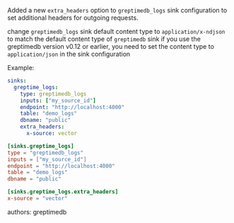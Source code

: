 Added a new `extra_headers` option to `greptimedb_logs` sink configuration to set additional headers for outgoing requests.

change `greptimedb_logs` sink default content type to `application/x-ndjson` to match the default content type of `greptimedb` sink
if you use the greptimedb version v0.12 or earlier, you need to set the content type to `application/json` in the sink configuration

Example:

```yaml
sinks:
  greptime_logs:
    type: greptimedb_logs
    inputs: ["my_source_id"]
    endpoint: "http://localhost:4000"
    table: "demo_logs"
    dbname: "public"
    extra_headers:
      x-source: vector
```

```toml
[sinks.greptime_logs]
type = "greptimedb_logs"
inputs = ["my_source_id"]
endpoint = "http://localhost:4000"
table = "demo_logs"
dbname = "public"

[sinks.greptime_logs.extra_headers]
x-source = "vector"
```

authors: greptimedb
